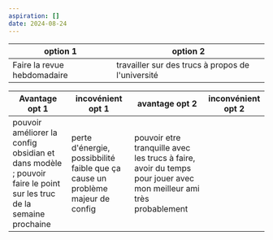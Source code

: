 ```yaml
---
aspiration: []
date: 2024-08-24
---
```

option 1 | option 2
--|--
Faire la revue hebdomadaire|travailler sur des trucs à propos de l'université

Avantage opt 1|incovénient opt 1|avantage opt 2|inconvénient opt 2
--|--|--|--
pouvoir améliorer la config obsidian et dans modèle ; pouvoir faire le point sur les truc de la semaine prochaine|perte d'énergie, possibbilité faible que ça cause un problème majeur de config|pouvoir etre tranquille avec les trucs à faire, avoir du temps pour jouer avec mon meilleur ami très probablement
